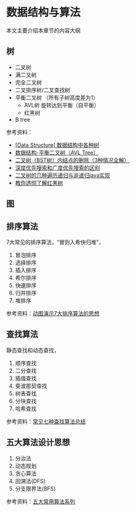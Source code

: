 <!-- toc -->

# 数据结构与算法

本文主要介绍本章节的内容大纲

## 树

- 二叉树
- 满二叉树
- 完全二叉树
- 二叉排序树/二叉查找树
- 平衡二叉树 （所有子树高度差为1）
  - AVL树  旋转达到平衡（自平衡）
  - 红黑树
- B tree

参考资料：
- [[Data Structure] 数据结构中各种树](http://www.cnblogs.com/maybe2030/p/4732377.html)
- [数据结构-平衡二叉树（AVL Tree）](https://blog.csdn.net/juanqinyang/article/details/51418863)
- [二叉树（BST树）内结点的删除（3种情况全解）](https://blog.csdn.net/zxnsirius/article/details/52131433)
- [深度优先搜索和广度优先搜索的区别](https://www.zhihu.com/question/28549888)
- [二叉树的几种遍历递归与非递归java实现](https://blog.csdn.net/zlp1992/article/details/51406067)
- [教你透彻了解红黑树](https://github.com/julycoding/The-Art-Of-Programming-By-July/blob/master/ebook/zh/03.01.md)


## 图


## 排序算法

7大常见的排序算法，“冒则入希快归堆”，

1. 冒泡排序
2. 选择排序
3. 插入排序
4. 希尔排序
5. 快速排序
6. 归并排序
7. 堆排序

参考资料：[动图演示7大排序算法的思想](http://blog.jobbole.com/11745/)


## 查找算法

静态查找和动态查找，

1. 顺序查找
2. 二分查找
3. 插值查找
4. 斐波那契查找
5. 树表查找
6. 分块查找
7. 哈希查找

参考资料：[常见七种查找算法总结](https://www.cnblogs.com/maybe2030/p/4715035.html)


## 五大算法设计思想

1. 分治法
2. 动态规划
3. 贪心算法
4. 回溯法(DFS)
5. 分支限界法(BFS)

参考资料：[五大常用算法系列](https://www.cnblogs.com/steven_oyj/archive/2010/05/22/1741370.html)

